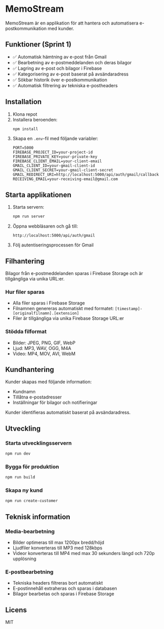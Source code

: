 # MemoStream

MemoStream är en applikation för att hantera och automatisera e-postkommunikation med kunder.



## Funktioner (Sprint 1)

- ✅ Automatisk hämtning av e-post från Gmail
- ✅ Bearbetning av e-postmeddelanden och deras bilagor
- ✅ Lagring av e-post och bilagor i Firebase
- ✅ Kategorisering av e-post baserat på avsändaradress
- ✅ Sökbar historik över e-postkommunikation
- ✅ Automatisk filtrering av tekniska e-postheaders

## Installation

1. Klona repot
2. Installera beroenden:
   ```bash
   npm install
   ```
3. Skapa en `.env`-fil med följande variabler:
   ```
   PORT=5000
   FIREBASE_PROJECT_ID=your-project-id
   FIREBASE_PRIVATE_KEY=your-private-key
   FIREBASE_CLIENT_EMAIL=your-client-email
   GMAIL_CLIENT_ID=your-gmail-client-id
   GMAIL_CLIENT_SECRET=your-gmail-client-secret
   GMAIL_REDIRECT_URI=http://localhost:5000/api/auth/gmail/callback
   RECEIVING_EMAIL=your-receiving-email@gmail.com
   ```

## Starta applikationen

1. Starta servern:
   ```bash
   npm run server
   ```
2. Öppna webbläsaren och gå till:
   ```
   http://localhost:5000/api/auth/gmail
   ```
3. Följ autentiseringsprocessen för Gmail

## Filhantering

Bilagor från e-postmeddelanden sparas i Firebase Storage och är tillgängliga via unika URL:er.

### Hur filer sparas
- Alla filer sparas i Firebase Storage
- Filnamnen genereras automatiskt med formatet: `[timestamp]-[originalfilnamn].[extension]`
- Filer är tillgängliga via unika Firebase Storage URL:er

### Stödda filformat
- Bilder: JPEG, PNG, GIF, WebP
- Ljud: MP3, WAV, OGG, M4A
- Video: MP4, MOV, AVI, WebM

## Kundhantering

Kunder skapas med följande information:
- Kundnamn
- Tillåtna e-postadresser
- Inställningar för bilagor och notifieringar

Kunder identifieras automatiskt baserat på avsändaradress.

## Utveckling

### Starta utvecklingsservern
```bash
npm run dev
```

### Bygga för produktion
```bash
npm run build
```

### Skapa ny kund
```bash
npm run create-customer
```

## Teknisk information

### Media-bearbetning
- Bilder optimeras till max 1200px bredd/höjd
- Ljudfiler konverteras till MP3 med 128kbps
- Videor konverteras till MP4 med max 30 sekunders längd och 720p upplösning

### E-postbearbetning
- Tekniska headers filtreras bort automatiskt
- E-postinnehåll extraheras och sparas i databasen
- Bilagor bearbetas och sparas i Firebase Storage

## Licens

MIT 